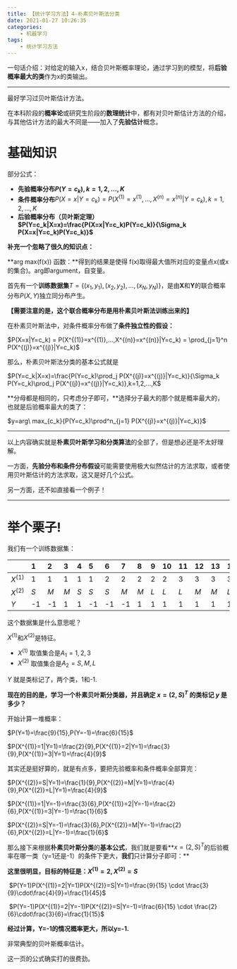```yaml
---
title: 【统计学习方法】4-朴素贝叶斯法分类
date: 2021-01-27 10:26:35
categories:
	- 机器学习
tags:
	- 统计学习方法
---
```


一句话介绍：对给定的输入x，结合贝叶斯概率理论，通过学习到的模型，将**后验概率最大的类**作为x的类输出。

------

最好学习过贝叶斯估计方法。

在本科阶段的**概率论**或研究生阶段的**数理统计**中，都有对贝叶斯估计方法的介绍，与其他估计方法的最大不同是——加入了**先验估计**概念。

# 基础知识

部分公式：

- **先验概率分布$P(Y=c_k),k=1,2,...,K$**
- **条件概率分布**$P(X=x|Y=c_k)=P(X^{(1)}=x^{(1)},...,X^{(n)}=x^{(n)}|Y=c_k),k=1,2,...,K$
- **后验概率分布（贝叶斯定理）$P(Y=c_k|X=x)=\frac{P(X=x|Y=c_k)P(Y=c_k)}{\Sigma_k P(X=x|Y=c_k)P(Y=c_k)}$**

**补充一个忽略了很久的知识点：**

**arg max(f(x)) 函数：**得到的结果是使得 f(x)取得最大值所对应的变量点x(或x的集合)。arg即argument，自变量。

<!-- more -->

首先有一个**训练数据集**$T=\{(x_1,y_1),(x_2,y_2),...,(x_N,y_N)\}$，是由**X**和**Y**的联合概率分布$P(X,Y)$独立同分布产生。

 **【需要注意的是，这个联合概率分布是用朴素贝叶斯法训练出来的】**

在朴素贝叶斯法中，对条件概率分布做了**条件独立性的假设：**

$P(X=x|Y=c_k) = P(X^{(1)}=x^{(1)},...,X^{(n)}=x^{(n)}|Y=c_k) = \prod_{j=1}^n P(X^{(j)}=x^{(j)}|Y=c_k)$

那么，朴素贝叶斯法分类的基本公式就是

$P(Y=c_k|X=x)=\frac{P(Y=c_k)\prod_j P(X^{(j)}=x^{(j)}|Y=c_k)}{\Sigma_k P(Y=c_k)\prod_j P(X^{(j)}=x^{(j)}|Y=c_k)},k=1,2,...,K$

**分母都是相同的，只考虑分子即可，**选择分子最大的那个就是概率最大的，也就是后验概率最大的类了：

$y=arg\ max_{c_k}{P(Y=c_k)\prod^n_{j=1} P(X^{(j)}=x^{(j)}|Y=c_k)}$

------

以上内容确实就是**朴素贝叶斯学习和分类算法**的全部了，但是想必还是不太好理解。

一方面，**先验分布和条件分布假设**可能需要使用极大似然估计的方法求取，或者使用贝叶斯估计的方法求取，这又是好几个公式。

另一方面，还不如直接看一个例子！

------

# 举个栗子!

我们有一个训练数据集：

|           | 1    | 2    | 3    | 4    | 5    | 6    | 7    | 8    | 9    | 10   | 11   | 12   | 13   | 1    |      |
| :-------- | :--- | :--- | :--- | :--- | :--- | :--- | :--- | :--- | :--- | :--- | :--- | :--- | :--- | :--- | :--- |
| $X^{(1)}$ | 1    | 1    | 1    | 1    | 1    | 2    | 2    | 2    | 2    | 2    | 3    | 3    | 3    | 3    | 3    |
| $X^{(2)}$ | $S$  | $M$  | $M$  | $S$  | $S$  | $S$  | $M$  | $M$  | $L$  | $L$  | $L$  | $M$  | $M$  | $L$  | $L$  |
| $Y$       | -1   | -1   | 1    | 1    | -1   | -1   | -1   | 1    | 1    | 1    | 1    | 1    | 1    | 1    | -1   |

这个数据集是什么意思呢？

$X^{(1)}$和$X^{(2)}$是特征。

- $X^{(1)}$ 取值集合是$A_1={1,2,3}$
- $X^{(2)}$ 取值集合是$A_2={S,M,L}$

$Y$ 就是类标记了，两个类，1和-1.

**现在的目的是，学习一个朴素贝叶斯分类器，并且确定 $x=(2,S)^T$ 的类标记 $y$ 是多少？**

开始计算一堆概率：

$P(Y=1)=\frac{9}{15},P(Y=-1)=\frac{6}{15}$

$P(X^{(1)}=1|Y=1)=\frac{2}{9},P(X^{(1)}=2|Y=1)=\frac{3}{9},P(X^{(1)}=3|Y=1)=\frac{4}{9}$

其实还是挺好算的，就是有点多，要把先验概率和条件概率全部算完：

$P(X^{(2)}=S|Y=1)=\frac{1}{9},P(X^{(2)}=M|Y=1)=\frac{4}{9},P(X^{(2)}=L|Y=1)=\frac{4}{9}$

$P(X^{(1)}=1|Y=-1)=\frac{3}{6},P(X^{(1)}=2|Y=-1)=\frac{2}{6},P(X^{(1)}=3|Y=-1)=\frac{1}{6}$

$P(X^{(2)}=S|Y=-1)=\frac{3}{6},P(X^{(2)}=M|Y=-1)=\frac{2}{6},P(X^{(2)}=L|Y=-1)=\frac{1}{6}$

那么接下来根据**朴素贝叶斯分类**的**基本公式**，我们就是要看**$x=(2,S)^T$的后验概率在哪一类（y=1还是-1）的条件下更大，**我们**只计算分子即可：**

**这里很明显，目标的特征是：$X^{(1)}=2,X^{(2)}=S$**

​    $P(Y=1)P(X^{(1)}=2|Y=1)P(X^{(2)}=S|Y=1)=\frac{9}{15} \cdot \frac{3}{9}\cdot\frac{4}{9}=\frac{1}{45}$

​    $P(Y=-1)P(X^{(1)}=2|Y=-1)P(X^{(2)}=S|Y=-1)=\frac{6}{15} \cdot \frac{2}{6}\cdot\frac{3}{6}=\frac{1}{15}$

**经过计算，Y=-1的情况概率更大，所以y=-1.**



非常典型的贝叶斯概率估计。

这一页的公式确实打的很费劲。